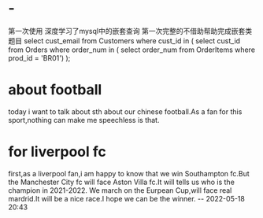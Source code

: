 # -
第一次使用
深度学习了mysql中的嵌套查询
第一次完整的不借助帮助完成嵌套类题目
select cust_email
from Customers
where cust_id in (
                  select cust_id
                  from Orders
                  where order_num in (
                                      select order_num
                                      from OrderItems
                                      where prod_id = 'BR01')
                  );


# about football
today i want to talk about sth about our chinese football.As a fan for this sport,nothing can make me speechless is that.



# for liverpool fc
first,as a liverpool fan,i am happy to know that we win Southampton fc.But the Manchester City fc will face Aston Villa fc.It will tells us who is the champion in 2021-2022.
We march on the Eurpean Cup,will face real mardrid.It will be a nice race.I hope we can be the winner.
                                                                                                                      -- 2022-05-18 20:43
